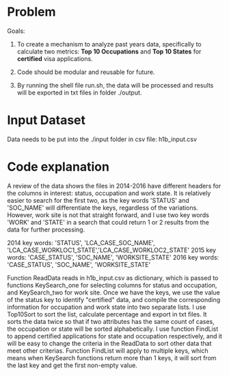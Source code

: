 # Problem

Goals:
1) To create a mechanism to analyze past years data, specifically to calculate two metrics: **Top 10 Occupations** and **Top 10 States** for **certified** visa applications.

2) Code should be modular and reusable for future. 

3) By running the shell file run.sh, the data will be processed and results will be exported in txt files in folder ./output. 


# Input Dataset

Data needs to be put into the ./input folder in csv file: h1b_input.csv

# Code explanation

A review of the data shows the files in 2014-2016 have different headers for the columns in interest: status, occupation and work state. It is relatively easier to search for the first two, as the key words 'STATUS' and 'SOC_NAME' will differentiate the keys, regardless of the variations. However, work site is not that straight forward, and I use two key words 'WORK' and 'STATE' in a search that could return 1 or 2 results from the data for further processing.

2014 key words: 'STATUS', 'LCA_CASE_SOC_NAME', 'LCA_CASE_WORKLOC1_STATE','LCA_CASE_WORKLOC2_STATE'
2015 key words: 'CASE_STATUS', 'SOC_NAME', 'WORKSITE_STATE'
2016 key words: 'CASE_STATUS', 'SOC_NAME', 'WORKSITE_STATE'

Function ReadData reads in h1b_input.csv as dictionary, which is passed to functions KeySearch_one for selecting columns for status and occupation, and KeySearch_two for work site. Once we have the keys, we use the value of the status key to identify "certified" data, and compile the corresponding information for occupation and work state into two separate lists. I use Top10Sort to sort the list, calculate percentage and export in txt files. It sorts the data twice so that if two attributes has the same count of cases, the occupation or state will be sorted alphabetically. I use function FindList to append certified applications for state and occupation respectively, and it will be easy to change the criteria in the ReadData to sort other data that meet other criterias. Function FindList will apply to multiple keys, which means when KeySearch functions return more than 1 keys, it will sort from the last key and get the first non-empty value.       
  
